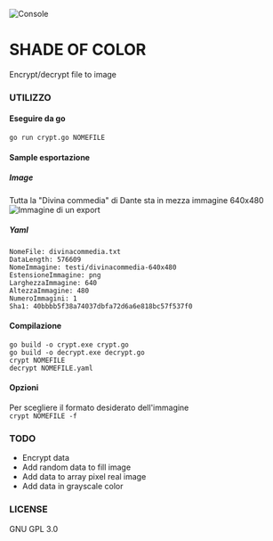 ![Console](https://github.com/archistico/ShadeOfColor/raw/master/screenshot/console1.png)

# SHADE OF COLOR
Encrypt/decrypt file to image

### UTILIZZO
#### Eseguire da go  
`go run crypt.go NOMEFILE`

#### Sample esportazione

##### Image
Tutta la "Divina commedia" di Dante sta in mezza immagine 640x480  
![Immagine di un export](https://github.com/archistico/ShadeOfColor/raw/master/screenshot/divinacommedia-640x480-000.png)  

##### Yaml
`NomeFile: divinacommedia.txt`  
`DataLength: 576609`  
`NomeImmagine: testi/divinacommedia-640x480`  
`EstensioneImmagine: png`  
`LarghezzaImmagine: 640`  
`AltezzaImmagine: 480`  
`NumeroImmagini: 1`  
`Sha1: 40bbbb5f38a74037dbfa72d6a6e818bc57f537f0`  

#### Compilazione  
`go build -o crypt.exe crypt.go`  
`go build -o decrypt.exe decrypt.go`    
`crypt NOMEFILE`  
`decrypt NOMEFILE.yaml`  

#### Opzioni  
Per scegliere il formato desiderato dell'immagine  
`crypt NOMEFILE -f`

### TODO
 - Encrypt data
 - Add random data to fill image
 - Add data to array pixel real image
 - Add data in grayscale color
 
### LICENSE
GNU GPL 3.0